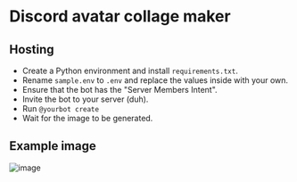 # Discord avatar collage maker

## Hosting
- Create a Python environment and install `requirements.txt`.
- Rename `sample.env` to `.env` and replace the values inside with your own.
- Ensure that the bot has the "Server Members Intent".
- Invite the bot to your server (duh).
- Run `@yourbot create`
- Wait for the image to be generated.

## Example image
![image](example-image.png)

